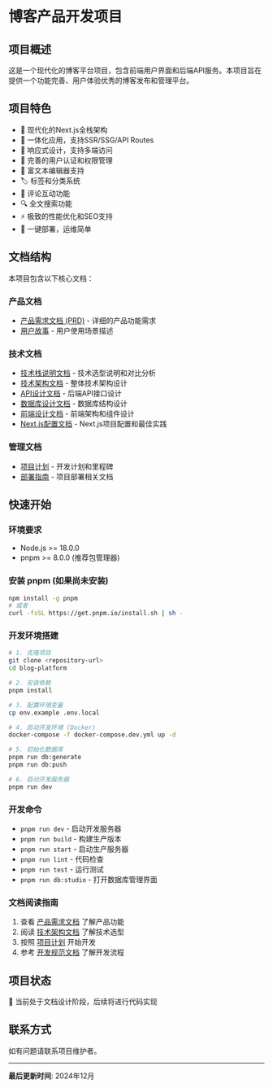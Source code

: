 # 博客产品开发项目

## 项目概述

这是一个现代化的博客平台项目，包含前端用户界面和后端API服务。本项目旨在提供一个功能完善、用户体验优秀的博客发布和管理平台。

## 项目特色

- 🚀 现代化的Next.js全栈架构
- 💼 一体化应用，支持SSR/SSG/API Routes
- 📱 响应式设计，支持多端访问
- 🔐 完善的用户认证和权限管理
- 📝 富文本编辑器支持
- 🏷️ 标签和分类系统
- 💬 评论互动功能
- 🔍 全文搜索功能
- ⚡ 极致的性能优化和SEO支持
- 🎯 一键部署，运维简单

## 文档结构

本项目包含以下核心文档：

### 产品文档
- [产品需求文档 (PRD)](./docs/PRD.md) - 详细的产品功能需求
- [用户故事](./docs/user-stories.md) - 用户使用场景描述

### 技术文档
- [技术栈说明文档](./docs/tech-stack.md) - 技术选型说明和对比分析
- [技术架构文档](./docs/architecture.md) - 整体技术架构设计
- [API设计文档](./docs/api-design.md) - 后端API接口设计
- [数据库设计文档](./docs/database-design.md) - 数据库结构设计
- [前端设计文档](./docs/frontend-design.md) - 前端架构和组件设计
- [Next.js配置文档](./docs/nextjs-config.md) - Next.js项目配置和最佳实践

### 管理文档
- [项目计划](./docs/project-plan.md) - 开发计划和里程碑
- [部署指南](./docs/deployment.md) - 项目部署相关文档

## 快速开始

### 环境要求
- Node.js >= 18.0.0
- pnpm >= 8.0.0 (推荐包管理器)

### 安装 pnpm (如果尚未安装)
```bash
npm install -g pnpm
# 或者
curl -fsSL https://get.pnpm.io/install.sh | sh -
```

### 开发环境搭建
```bash
# 1. 克隆项目
git clone <repository-url>
cd blog-platform

# 2. 安装依赖
pnpm install

# 3. 配置环境变量
cp env.example .env.local

# 4. 启动开发环境 (Docker)
docker-compose -f docker-compose.dev.yml up -d

# 5. 初始化数据库
pnpm run db:generate
pnpm run db:push

# 6. 启动开发服务器
pnpm run dev
```

### 开发命令
- `pnpm run dev` - 启动开发服务器
- `pnpm run build` - 构建生产版本
- `pnpm run start` - 启动生产服务器
- `pnpm run lint` - 代码检查
- `pnpm run test` - 运行测试
- `pnpm run db:studio` - 打开数据库管理界面

### 文档阅读指南
1. 查看 [产品需求文档](./docs/PRD.md) 了解产品功能
2. 阅读 [技术架构文档](./docs/architecture.md) 了解技术选型
3. 按照 [项目计划](./docs/project-plan.md) 开始开发
4. 参考 [开发规范文档](./docs/development-guide.md) 了解开发流程

## 项目状态

🚧 当前处于文档设计阶段，后续将进行代码实现

## 联系方式

如有问题请联系项目维护者。

---

**最后更新时间**: 2024年12月 